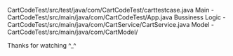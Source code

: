 CartCodeTest/src/test/java/com/CartCodeTest/carttestcase.java
Main - CartCodeTest/src/main/java/com/CartCodeTest/App.java 
Bussiness Logic - CartCodeTest/src/main/java/com/CartService/CartService.java 
Model - CartCodeTest/src/main/java/com/CartModel/

Thanks for watching ^_^
